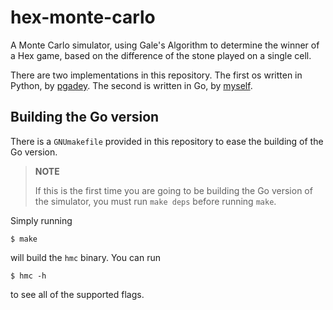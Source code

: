 # hex-monte-carlo

A Monte Carlo simulator, using Gale's Algorithm to determine the winner of a
Hex game, based on the difference of the stone played on a single cell.

There are two implementations in this repository. The first os written in
Python, by [pgadey](https://github.com/pgadey). The second is written in Go,
by [myself](https://github.com/nesv).

## Building the Go version

There is a `GNUmakefile` provided in this repository to ease the building of
the Go version.

> **NOTE**
>
> If this is the first time you are going to be building the Go version of the
> simulator, you must run `make deps` before running `make`.

Simply running

	$ make

will build the `hmc` binary. You can run

	$ hmc -h

to see all of the supported flags.
